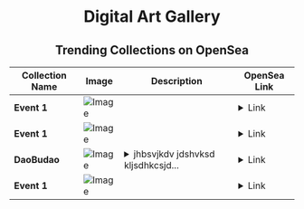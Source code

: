 <div align="center">

# Digital Art Gallery

## Trending Collections on OpenSea

| Collection Name                       | Image                                                                                     | Description                       | OpenSea Link                                                                                          |
|---------------------------------------|-------------------------------------------------------------------------------------------|-----------------------------------|--------------------------------------------------------------------------------------------------------|
| **Event 1** | ![Image](https://i.seadn.io/s/raw/files/4174f1732447021c43aea41efcf80a4f.jpg?w=500&auto=format?w=200&auto=format) |  | <details><summary>Link</summary>[Event 1](https://opensea.io/collection/event-1-27032)</details> |
| **Event 1** | ![Image](https://i.seadn.io/s/raw/files/4174f1732447021c43aea41efcf80a4f.jpg?w=500&auto=format?w=200&auto=format) |  | <details><summary>Link</summary>[Event 1](https://opensea.io/collection/event-1-27031)</details> |
| **DaoBudao** | ![Image](https://i.seadn.io/s/raw/files/5e3ee19ce881e3153b27a46b3a1372c5.jpg?w=500&auto=format?w=200&auto=format) | <details><summary>jhbsvjkdv jdshvksd kljsdhkcsjd...</summary>jhbsvjkdv jdshvksd kljsdhkcsjd ksdjdns</details> | <details><summary>Link</summary>[DaoBudao](https://opensea.io/collection/daobudao)</details> |
| **Event 1** | ![Image](https://i.seadn.io/s/raw/files/4174f1732447021c43aea41efcf80a4f.jpg?w=500&auto=format?w=200&auto=format) |  | <details><summary>Link</summary>[Event 1](https://opensea.io/collection/event-1-27030)</details> |

</div>